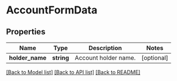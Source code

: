 # AccountFormData

## Properties
Name | Type | Description | Notes
------------ | ------------- | ------------- | -------------
**holder_name** | **string** | Account holder name. | [optional] 

[[Back to Model list]](../README.md#documentation-for-models) [[Back to API list]](../README.md#documentation-for-api-endpoints) [[Back to README]](../README.md)


